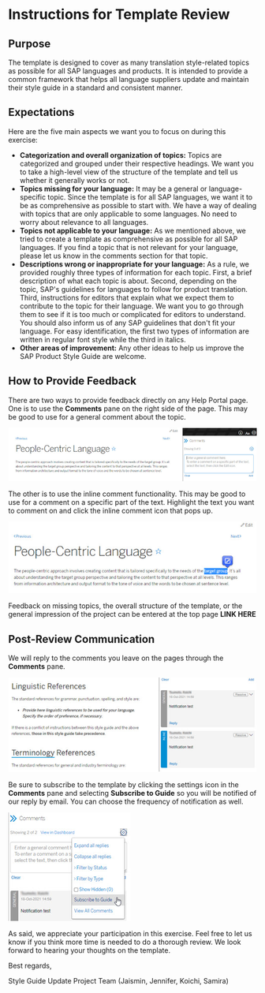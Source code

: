 # Instructions for Template Review

## Purpose

The template is designed to cover as many translation style-related topics as possible for all SAP languages and products. It is intended to provide a common framework that helps all language suppliers update and maintain their style guide in a standard and consistent manner.

## Expectations

Here are the five main aspects we want you to focus on during this exercise:

* **Categorization and overall organization of topics:** Topics are categorized and grouped under their respective headings. We want you to take a high-level view of the structure of the template and tell us whether it generally works or not.
* **Topics missing for your language:** It may be a general or language-specific topic. Since the template is for all SAP languages, we want it to be as comprehensive as possible to start with. We have a way of dealing with topics that are only applicable to some languages. No need to worry about relevance to all languages.
* **Topics not applicable to your language:** As we mentioned above, we tried to create a template as comprehensive as possible for all SAP languages. If you find a topic that is not relevant for your language, please let us know in the comments section for that topic.
* **Descriptions wrong or inappropriate for your language:** As a rule, we provided roughly three types of information for each topic. First, a brief description of what each topic is about. Second, depending on the topic, SAP's guidelines for languages to follow for product translation. Third, instructions for editors that explain what we expect them to contribute to the topic for their language. We want you to go through them to see if it is too much or complicated for editors to understand. You should also inform us of any SAP guidelines that don't fit your language. For easy identification, the first two types of information are written in regular font style while the third in italics.
* **Other areas of improvement:** Any other ideas to help us improve the SAP Product Style Guide are welcome.

## How to Provide Feedback

There are two ways to provide feedback directly on any Help Portal page. One is to use the **Comments** pane on the right side of the page. This may be good to use for a general comment about the topic.

![image](./images/general_comment.jpg)

The other is to use the inline comment functionality. This may be good to use for a comment on a specific part of the text. Highlight the text you want to comment on and click the inline comment icon that pops up.

![image](./images/inline_comment.jpg)

Feedback on missing topics, the overall structure of the template, or the general impression of the project can be entered at the top page **LINK HERE**

## Post-Review Communication

We will reply to the comments you leave on the pages through the **Comments** pane.

![reply](./images/comments_pane.jpg)

Be sure to subscribe to the template by clicking the settings icon in the **Comments** pane and selecting **Subscribe to Guide** so you will be notified of our reply by email. You can choose the frequency of notification as well.

![subscribe](./images/subscribe.jpg)

As said, we appreciate your participation in this exercise. Feel free to let us know if you think more time is needed to do a thorough review. We look forward to hearing your thoughts on the template.

Best regards,

Style Guide Update Project Team (Jaismin, Jennifer, Koichi, Samira)

